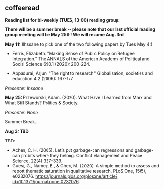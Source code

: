 ## coffeeread

**Reading list for bi-weekly (TUES, 13:00) reading group:**

**There will be a summer break -- please note that our last official reading group meeting will be May 25th! We will resume Aug. 3rd**

**May 11:** (Ihssane to pick one of the two following papers by Tues May 4:)

* Ferris, Elizabeth. "Making Sense of Public Policy on Refugee Integration." The ANNALS of the American Academy of Political and Social Science 690.1 (2020): 200-224.

* Appadurai, Arjun. "The right to research." Globalisation, societies and education 4.2 (2006): 167-177.

*Presenter: Ihssane*

**May 25:** Przeworski, Adam. (2020). What Have I Learned from Marx and What Still Stands? Politics & Society.

*Presenter: None*

Summer Break...

**Aug 3: TBD**


TBD: 

* Achen, C. H. (2005). Let’s put garbage-can regressions and garbage-can probits where they belong. Conflict Management and Peace Science, 22(4):327–339.
* Guest, G., Namey, E., & Chen, M. (2020). A simple method to assess and report thematic saturation in qualitative research. PLoS One, 15(5), e0232076. https://journals.plos.org/plosone/article?id=10.1371/journal.pone.0232076.
